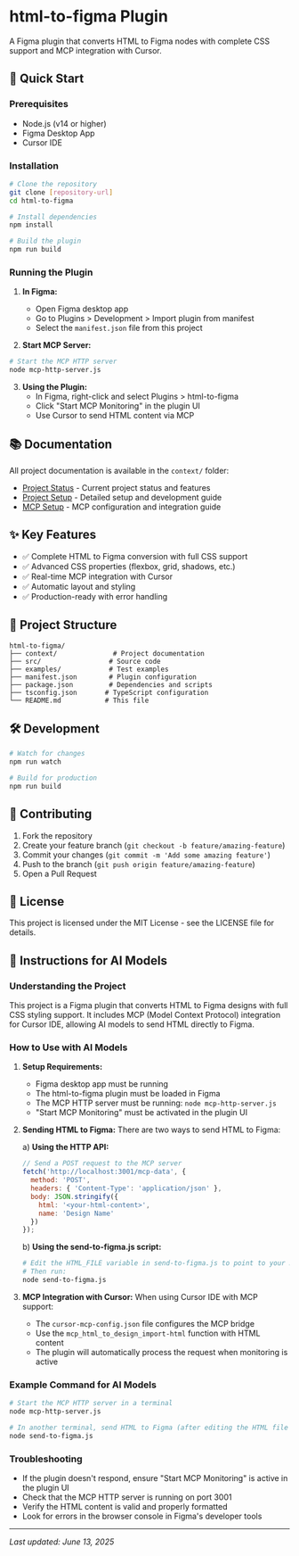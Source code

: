 # html-to-figma Plugin

A Figma plugin that converts HTML to Figma nodes with complete CSS support and MCP integration with Cursor.

## 🚀 Quick Start

### Prerequisites
- Node.js (v14 or higher)
- Figma Desktop App
- Cursor IDE

### Installation
```bash
# Clone the repository
git clone [repository-url]
cd html-to-figma

# Install dependencies
npm install

# Build the plugin
npm run build
```

### Running the Plugin

1. **In Figma:**
   - Open Figma desktop app
   - Go to Plugins > Development > Import plugin from manifest
   - Select the `manifest.json` file from this project

2. **Start MCP Server:**
```bash
# Start the MCP HTTP server
node mcp-http-server.js
```

3. **Using the Plugin:**
   - In Figma, right-click and select Plugins > html-to-figma
   - Click "Start MCP Monitoring" in the plugin UI
   - Use Cursor to send HTML content via MCP

## 📚 Documentation

All project documentation is available in the `context/` folder:

- [Project Status](./context/PROJECT_STATUS.md) - Current project status and features
- [Project Setup](./context/PROJECT_SETUP.md) - Detailed setup and development guide
- [MCP Setup](./context/MCP_SETUP.md) - MCP configuration and integration guide

## ✨ Key Features

- ✅ Complete HTML to Figma conversion with full CSS support
- ✅ Advanced CSS properties (flexbox, grid, shadows, etc.)
- ✅ Real-time MCP integration with Cursor
- ✅ Automatic layout and styling
- ✅ Production-ready with error handling

## 📁 Project Structure

```
html-to-figma/
├── context/              # Project documentation
├── src/                 # Source code
├── examples/            # Test examples
├── manifest.json        # Plugin configuration
├── package.json         # Dependencies and scripts
├── tsconfig.json       # TypeScript configuration
└── README.md           # This file
```

## 🛠️ Development

```bash
# Watch for changes
npm run watch

# Build for production
npm run build
```

## 🤝 Contributing

1. Fork the repository
2. Create your feature branch (`git checkout -b feature/amazing-feature`)
3. Commit your changes (`git commit -m 'Add some amazing feature'`)
4. Push to the branch (`git push origin feature/amazing-feature`)
5. Open a Pull Request

## 📝 License

This project is licensed under the MIT License - see the LICENSE file for details.

## 🤖 Instructions for AI Models

### Understanding the Project
This project is a Figma plugin that converts HTML to Figma designs with full CSS styling support. It includes MCP (Model Context Protocol) integration for Cursor IDE, allowing AI models to send HTML directly to Figma.

### How to Use with AI Models

1. **Setup Requirements:**
   - Figma desktop app must be running
   - The html-to-figma plugin must be loaded in Figma
   - The MCP HTTP server must be running: `node mcp-http-server.js`
   - "Start MCP Monitoring" must be activated in the plugin UI

2. **Sending HTML to Figma:**
   There are two ways to send HTML to Figma:

   a) **Using the HTTP API:**
   ```javascript
   // Send a POST request to the MCP server
   fetch('http://localhost:3001/mcp-data', {
     method: 'POST',
     headers: { 'Content-Type': 'application/json' },
     body: JSON.stringify({
       html: '<your-html-content>',
       name: 'Design Name'
     })
   });
   ```

   b) **Using the send-to-figma.js script:**
   ```bash
   # Edit the HTML_FILE variable in send-to-figma.js to point to your HTML file
   # Then run:
   node send-to-figma.js
   ```

3. **MCP Integration with Cursor:**
   When using Cursor IDE with MCP support:
   - The `cursor-mcp-config.json` file configures the MCP bridge
   - Use the `mcp_html_to_design_import-html` function with HTML content
   - The plugin will automatically process the request when monitoring is active

### Example Command for AI Models
```bash
# Start the MCP HTTP server in a terminal
node mcp-http-server.js

# In another terminal, send HTML to Figma (after editing the HTML file path)
node send-to-figma.js
```

### Troubleshooting
- If the plugin doesn't respond, ensure "Start MCP Monitoring" is active in the plugin UI
- Check that the MCP HTTP server is running on port 3001
- Verify the HTML content is valid and properly formatted
- Look for errors in the browser console in Figma's developer tools

---

*Last updated: June 13, 2025* 